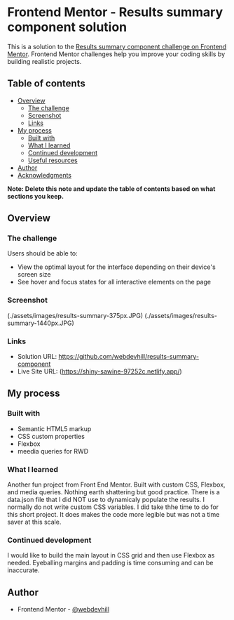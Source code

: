 # Frontend Mentor - Results summary component solution

This is a solution to the [Results summary component challenge on Frontend Mentor](https://www.frontendmentor.io/challenges/results-summary-component-CE_K6s0maV). Frontend Mentor challenges help you improve your coding skills by building realistic projects.

## Table of contents

- [Overview](#overview)
  - [The challenge](#the-challenge)
  - [Screenshot](#screenshot)
  - [Links](#links)
- [My process](#my-process)
  - [Built with](#built-with)
  - [What I learned](#what-i-learned)
  - [Continued development](#continued-development)
  - [Useful resources](#useful-resources)
- [Author](#author)
- [Acknowledgments](#acknowledgments)

**Note: Delete this note and update the table of contents based on what sections you keep.**

## Overview

### The challenge

Users should be able to:

- View the optimal layout for the interface depending on their device's screen size
- See hover and focus states for all interactive elements on the page

### Screenshot

(./assets/images/results-summary-375px.JPG)
(./assets/images/results-summary-1440px.JPG)

### Links

- Solution URL: https://github.com/webdevhill/results-summary-component
- Live Site URL: (https://shiny-sawine-97252c.netlify.app/)

## My process

### Built with

- Semantic HTML5 markup
- CSS custom properties
- Flexbox
- meedia queries for RWD

### What I learned

Another fun project from Front End Mentor. Built with custom CSS, Flexbox, and media queries. Nothing earth shattering but good practice. There is a data.json file that I did NOT use to dynamicaly populate the results. I normally do not write custom CSS variables. I did take thhe time to do for this short project. It does makes the code more legible but was not a time saver at this scale.

### Continued development

I would like to build the main layout in CSS grid and then use Flexbox as needed. Eyeballing margins and padding is time consuming and can be inaccurate.

## Author

- Frontend Mentor - [@webdevhill](https://www.frontendmentor.io/profile/webdevhill)
